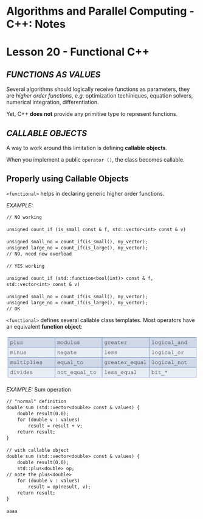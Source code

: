 # **Algorithms and Parallel Computing - C++: Notes**

# Lesson 20 - Functional C++

## ***FUNCTIONS AS VALUES***

Several algorithms should logically receive functions as parameters, they are *higher order functions*, *e.g.* optimization techiniques, equation solvers, numerical integration, differentiation.

Yet, C++ **does not** provide any primitive type to represent functions.

## ***CALLABLE OBJECTS***

A way to work around this limitation is defining **callable objects**.

When you implement a public `operator ()`, the class becomes callable.

## Properly using Callable Objects

`<functional>` helps in declaring generic higher order functions.

*EXAMPLE:*

    // NO working

    unsigned count_if (is_small const & f, std::vector<int> const & v)

    unsigned small_no = count_if(is_small(), my_vector);
    unsigned large_no = count_if(is_large(), my_vector);                            // NO, need new overload

    // YES working

    unsigned count_if (std::function<bool(int)> const & f, std::vector<int> const & v)

    unsigned small_no = count_if(is_small(), my_vector);
    unsigned large_no = count_if(is_large(), my_vector);                            // OK

`<functional>` defines several callable class templates. Most operators have an equivalent **function object**:

![functional-operators](functional-operators.png)

*EXAMPLE:* Sum operation

    // "normal" definition
    double sum (std::vector<double> const & values) {
        double result(0.0);
        for (double v : values)
            result = result + v;
        return result;
    }

    // with callable object
    double sum (std::vector<double> const & values) {
        double result(0.0);
        std::plus<double> op;                                                       // note the plus<double>
        for (double v : values)
            result = op(result, v);
        return result;
    }

    aaaa